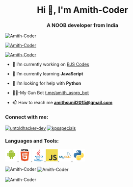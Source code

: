 

<h1 align="center">Hi 👋, I'm Amith-Coder</h1>
<h3 align="center">A NOOB developer from India</h3>

<p align="left"> <img src="https://komarev.com/ghpvc/?username=Amith-Coder&label=Profile%20views&color=0e75b6&style=flat" alt="Amith-Coder" /> </p>

<p align="left"> <a href="https://github.com/ryo-ma/github-profile-trophy"><img src="https://github-profile-trophy.vercel.app/?username=Amith-Coder" alt="Amith-Coder" /></a> </p>

<p align="left"> <a href="https://telegram.me/NOOBX7" target="blank"><img src="https://img.shields.io/badge/Telegram-https%3A%2F%2Ftelegram.me%2FNOOBX7-blue" alt="Amith-Coder" /></a> </p>

- 🔭 I’m currently working on [BJS Codes](app.bots.business)

- 🌱 I’m currently learning **JavaScript**

- 🤝 I’m looking for help with **Python**

- 👨‍💻-My Gun Bot [t.me/amith_aspro_bot](t.me/amith_aspro_bot)

- 📫 How to reach me **amithsunil2015@gmail.com**


<h3 align="left">Connect with me:</h3>
<p align="left">
<a href="https://telegram.me/NOOBX7" target="blank"><img align="center" src="https://img.shields.io/badge/Telegram-https%3A%2F%2Ftelegram.me%2FNOOBX7-blue" alt="untoldhacker-dev" height="30" width="40" /></a> 
<a href="https://youtube.com/c/AMITHSUNILONYT" target="blank"><img align="center" src="https://raw.githubusercontent.com/rahuldkjain/github-profile-readme-generator/master/src/images/icons/Social/youtube.svg" alt="kpsspecials" height="30" width="40" /></a>
</p>

<h3 align="left">Languages and Tools:</h3>
<p align="left"> <a href="https://developer.android.com" target="_blank"> <img src="https://raw.githubusercontent.com/devicons/devicon/master/icons/android/android-original-wordmark.svg" alt="android" width="40" height="40"/> </a> <a href="https://www.w3.org/html/" target="_blank"> <img src="https://raw.githubusercontent.com/devicons/devicon/master/icons/html5/html5-original-wordmark.svg" alt="html5" width="40" height="40"/> </a> <a href="https://www.java.com" target="_blank"> <img src="https://raw.githubusercontent.com/devicons/devicon/master/icons/java/java-original.svg" alt="java" width="40" height="40"/> </a> <a href="https://developer.mozilla.org/en-US/docs/Web/JavaScript" target="_blank"> <img src="https://raw.githubusercontent.com/devicons/devicon/master/icons/javascript/javascript-original.svg" alt="javascript" width="40" height="40"/> </a> <a href="https://www.mysql.com/" target="_blank"> <img src="https://raw.githubusercontent.com/devicons/devicon/master/icons/mysql/mysql-original-wordmark.svg" alt="mysql" width="40" height="40"/> </a> <a href="https://www.python.org" target="_blank"> <img src="https://raw.githubusercontent.com/devicons/devicon/master/icons/python/python-original.svg" alt="python" width="40" height="40"/> </a> </p>

<p><img align="left" src="https://github-readme-stats.vercel.app/api/top-langs?username=Amith-Coder&show_icons=true&locale=en&layout=compact" alt="Amith-Coder" /></p>

<p>&nbsp;<img align="center" src="https://github-readme-stats.vercel.app/api?username=Amith-Coder&show_icons=true&locale=en" alt="Amith-Coder" /></p>

<p><img align="center" src="https://github-readme-streak-stats.herokuapp.com/?user=Amith-Coder&" alt="Amith-Coder" /></p>

